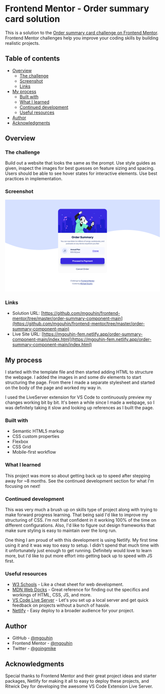 # Frontend Mentor - Order summary card solution

This is a solution to the [Order summary card challenge on Frontend Mentor](https://www.frontendmentor.io/challenges/order-summary-component-QlPmajDUj). Frontend Mentor challenges help you improve your coding skills by building realistic projects. 

## Table of contents

- [Overview](#overview)
  - [The challenge](#the-challenge)
  - [Screenshot](#screenshot)
  - [Links](#links)
- [My process](#my-process)
  - [Built with](#built-with)
  - [What I learned](#what-i-learned)
  - [Continued development](#continued-development)
  - [Useful resources](#useful-resources)
- [Author](#author)
- [Acknowledgments](#acknowledgments)

## Overview

### The challenge

Build out a website that looks the same as the prompt. Use style guides as given, inspect the images for best guesses on feature sizing and spacing. Users should be able to see hover states for interactive elements. Use best practices in implementation.

### Screenshot

![Final Desktop Layout.](./images/screenshot-order-summary-component-main.png)

### Links

- Solution URL: [https://github.com/mgouhin/frontend-mentor/tree/master/order-summary-component-main](https://github.com/mgouhin/frontend-mentor/tree/master/order-summary-component-main)
- Live Site URL: [https://mgouhin-fem.netlify.app/order-summary-component-main/index.html](https://mgouhin-fem.netlify.app/order-summary-component-main/index.html)

## My process

I started with the template file and then started adding HTML to structure the webpage. I added the images in and some div elements to start structuring the page. From there I made a separate stylesheet and started on the body of the page and worked my way in. 

I used the LiveServer extension for VS Code to continuously preview my changes working bit by bit. It's been a while since I made a webpage, so I was definitely taking it slow
and looking up references as I built the page.

### Built with

- Semantic HTML5 markup
- CSS custom properties
- Flexbox
- CSS Grid
- Mobile-first workflow

### What I learned

This project was more so about getting back up to speed after stepping away for ~8 months. See the continued development section for what I'm focusing on next!

### Continued development

This was very much a brush up on skills type of project along with trying to make forward progress learning. That being said I'd like to improve my structuring of CSS. I'm not that confident in it working 100% of the time on different configurations. Also, I'd like to figure out design frameworks that make sure styling is easy to maintain over the long run.

One thing I am proud of with this development is using Netlify. My first time using it and it was way too easy to setup. I didn't spend that much time with it unfortunately just enough to get running. Definitely would love to learn more, but I'd like to put more effort into getting back up to speed with JS first.

### Useful resources

- [W3 Schools](https://www.w3schools.com/) - Like a cheat sheet for web development.
- [MDN Web Docks](https://developer.mozilla.org/en-US/docs/Web) - Great reference for finding out the specifics and workings of HTML, CSS, JS, and more.
- [VS Code Live Server](https://marketplace.visualstudio.com/items?itemName=ritwickdey.LiveServer) - Let's you set up a local server and get quick feedback on projects without a bunch of hassle.
- [Netlify](https://www.netlify.com/) - Easy deploy to a broader audience for your project.

## Author

- GitHub - [@mgouhin](https://github.com/mgouhin)
- Frontend Mentor - [@mgouhin](https://www.frontendmentor.io/profile/mgouhin)
- Twitter - [@goingmike](https://www.twitter.com/mgouhin)

## Acknowledgments

Special thanks to Frontend Mentor and their great project ideas and starter packages, Netlify for making it all to easy to deploy these projects, and Ritwick Dey for developing the awesome VS Code Extension Live Server.
